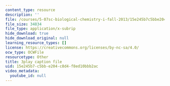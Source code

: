 ```yaml
---
content_type: resource
description: ''
file: /courses/5-07sc-biological-chemistry-i-fall-2013/15e245b7c5bbe204c8d4f8ed10bbb2ac_taCtV7gVKdI.srt
file_size: 34834
file_type: application/x-subrip
hide_download: true
hide_download_original: null
learning_resource_types: []
license: https://creativecommons.org/licenses/by-nc-sa/4.0/
ocw_type: OCWFile
resourcetype: Other
title: 3play caption file
uid: 15e245b7-c5bb-e204-c8d4-f8ed10bbb2ac
video_metadata:
  youtube_id: null
---
```


